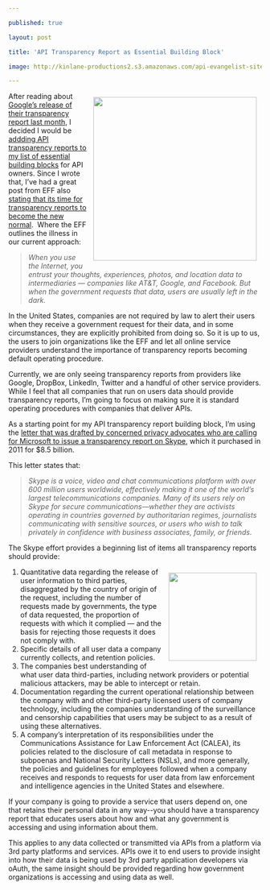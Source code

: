 ---
published: true
layout: post
title: 'API Transparency Report as Essential Building Block'
image: http://kinlane-productions2.s3.amazonaws.com/api-evangelist-site/blog/tag-cloud-transparency-report.jpg
---

<p><img style="padding: 10px;" src="https://s3.amazonaws.com/kinlane-productions2/api-evangelist/tag-cloud-transparency-report.jpg" alt="" width="325" align="right" />
<p>After reading about <a href="https://googleblog.blogspot.com/2013/01/transparency-report-what-it-takes-for.html">Google&rsquo;s release of their transparency report last month</a>, I decided I would be <a href="http://apivoice.com/2013/01/23/making-transparency-reports-standard-operating-procedure/">addding API transparency reports to my list of essential building blocks</a> for API owners. Since I wrote that, I&rsquo;ve had a great post from EFF also <a href="https://www.eff.org/deeplinks/2013/01/its-time-transparency-reports-become-new-normal">stating that its time for transparency reports to become the new normal</a>. &nbsp;Where the EFF outlines the illness in our current approach:
<blockquote><em>When you use the Internet, you entrust your thoughts, experiences, photos, and location data to intermediaries &mdash; companies like AT&amp;T, Google, and Facebook. But when the government requests that data, users are usually left in the dark.</em></blockquote>
<p>In the United States, companies are not required by law to alert their users when they receive a government request for their data, and in some circumstances, they are explicitly prohibited from doing so.   So it is up to us, the users to join organizations like the EFF and let all online service providers understand the importance of transparency reports becoming default operating procedure.
<p>Currently, we are only seeing transparency reports from providers like Google, DropBox, LinkedIn, Twitter and a handful of other service providers.  While I feel that all companies that run on users data should provide transparency reports, I&rsquo;m going to focus on making sure it is standard operating procedures with companies that deliver APIs.
<p>As a starting point for my API transparency report building block, I&rsquo;m using the <a href="http://www.skypeopenletter.com/">letter that was drafted by concerned privacy advocates who are calling for Microsoft to issue a transparency report on Skype</a>, which it purchased in 2011 for $8.5 billion.
<p>This letter states that:
<blockquote><em> Skype is a voice, video and chat communications platform with over 600 million users worldwide, effectively making it one of the world&rsquo;s largest telecommunications companies.   Many of its users rely on Skype for secure communications&mdash;whether they are activists operating in countries governed by authoritarian regimes, journalists communicating with sensitive sources, or users who wish to talk privately in confidence with business associates, family, or friends. </em></blockquote>
<p>The Skype effort provides a beginning list of items all transparency reports should provide:
<p><a href="https://www.eff.org/" target="_blank"><img style="padding: 10px;" src="https://s3.amazonaws.com/kinlane-productions2/api-evangelist/electronic-frontier-foundation/electronic-frontier-foundation-logo.gif" alt="" width="175" align="right" /></a>
<ol class="mainlist">
<li>Quantitative data regarding the release of user information to third parties, disaggregated by the country of origin of the request, including the number of requests made by governments, the type of data requested, the proportion of requests with which it complied &mdash; and the basis for rejecting those requests it does not comply with.</li>
<li>Specific details of all user data a company currently collects, and retention policies.</li>
<li>The companies best understanding of what user data third-parties, including network providers or potential malicious attackers, may be able to intercept or retain.</li>
<li>Documentation regarding the current operational relationship between the company with and other third-party licensed users of company technology, including the companies understanding of the surveillance and censorship capabilities that users may be subject to as a result of using these alternatives.</li>
<li>A company&rsquo;s interpretation of its responsibilities under the Communications Assistance for Law Enforcement Act (CALEA), its policies related to the disclosure of call metadata in response to subpoenas and National Security Letters (NSLs), and more generally, the policies and guidelines for employees followed when a company receives and responds to requests for user data from law enforcement and intelligence agencies in the United States and elsewhere.</li>
</ol>
<p>If your company is going to provide a service that users depend on, one that retains their personal data in any way--you should have a transparency report that educates users about how and what any government is accessing and using information about them.
<p>This applies to any data collected or transmitted via APIs from a platform via 3rd party platforms and services.  APIs owe it to end users to provide insight into how their data is being used by 3rd party application developers via oAuth, the same insight should be provided regarding how government organizations is accessing and using data as well.

